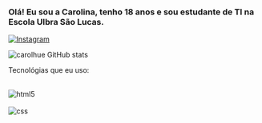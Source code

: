 
### Olá! Eu sou a Carolina, tenho 18 anos e sou estudante de TI na Escola Ulbra São Lucas.

[![Instagram](https://img.shields.io/badge/Instagram-E4405F?style=for-the-badge&logo=instagram&logoColor=white)](https://www.instagram.com/carol_jsjjs/)

![carolhue GitHub stats](https://github-readme-stats.vercel.app/api?username=carolhue&show_icons=true&theme=dracula)

Tecnológias que eu uso:
<div style= "display: inline_block"><br/>
<img align alt="html5" scr= "https://img.shields.io/badge/HTML-239120?style=for-the-badge&logo=html5&logoColor=white" />
</div>
<div style= "display: inline_block"><br/>
<img align alt="css" scr= "https://img.shields.io/badge/CSS-239120?&style=for-the-badge&logo=css3&logoColor=white" />
